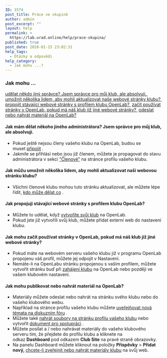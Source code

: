 ```yaml
---
ID: 1574
post_title: Práce ve skupině
author: admin
post_excerpt: ""
layout: help
permalink: >
  https://lab.urad.online/help/prace-skupina/
published: true
post_date: 2018-01-15 23:02:31
help_tags:
  - Otázky a odpovědi
help_category:
  - Jak mohu ...?
---
```

<h3>Jak mohu ...</h3>
<a href="https://lab.urad.online/help/prace-skupina/#changeadmins">udělat někdo jiný správce? Jsem správce pro můj klub, ale absolvuji. </a>
<a href="https://lab.urad.online/help/prace-skupina/#multipleadmins">umožnit několika lidem, aby mohli aktualizovat naše webové stránky klubu? </a>
<a href="https://lab.urad.online/help/prace-skupina/#linksite">propojit stávající webové stránky s profilem klubu OpenLab? </a>
<a href="https://lab.urad.online/help/prace-skupina/#newsite">začít používat stránky v OpenLab, pokud má náš klub již jiné webové stránky? </a>
<a href="https://lab.urad.online/help/prace-skupina/#post">odeslat nebo nahrát materiál na OpenLab?</a><a name="changeadmins"></a>
<h4>Jak mám dělat někoho jiného administrátora? Jsem správce pro můj klub, ale absolvuji.</h4>
<ul>
 	<li>Pokud ještě nejsou členy vašeho klubu na OpenLab, budou se muset <a href="https://lab.urad.online/help/joining-a-club/">připojit</a> .<a name="change2project"></a></li>
 	<li>Jakmile se přihlásí nebo jsou již členem, můžete je propagovat do stavu administrátora v sekci <a href="https://lab.urad.online/help/managing-membership-of-a-course-project-or-club-2/">"Členové"</a> na stránce profilu vašeho klubu.<a name="multipleadmins"></a></li>
</ul>
<h4>Jak můžu umožnit několika lidem, aby mohli aktualizovat naši webovou stránku klubu?</h4>
<ul>
 	<li>Všichni členové klubu mohou tuto stránku aktualizovat, ale můžete lépe řídit, <a href="https://lab.urad.online/help/managing-users-on-your-site/">kdo může dělat co</a> .<a name="linksite"></a></li>
</ul>
<h4>Jak propojuji stávající webové stránky s profilem klubu OpenLab?</h4>
<ul>
 	<li>Můžete to udělat, když <a href="https://lab.urad.online/help/who-can-build-a-site/">vytvoříte svůj klub</a> na OpenLab.<a name="newsite"></a></li>
 	<li>Pokud jste již vytvořili svůj klub, můžete přidat externí web do nastavení klubu.<a name="linksite"></a></li>
</ul>
<h4>Jak mohu začít používat stránky v OpenLab, pokud má náš klub již jiné webové stránky?</h4>
<ul>
 	<li>Pokud máte na webovém serveru vašeho klubu již v programu OpenLab propojenu váš profil, můžete jej odpojit v Nastavení.</li>
 	<li>Nemáte-li na OpenLabu stránku propojenou s vaším profilem, můžete vytvořit stránku buď při <a href="https://lab.urad.online/help/what-is-a-site-on-a-course-project-or-club/">zahájení klubu</a> na OpenLab nebo později ve vašem klubovém nastavení.<a name="post"></a></li>
</ul>
<h4>Jak mohu publikovat nebo nahrát materiál na OpenLab?</h4>
<ul>
 	<li>Materiály můžete odeslat nebo nahrát na stránku svého klubu nebo do vašeho klubového webu.</li>
 	<li>Například na stránce profilu vašeho klubu můžete <a href="https://lab.urad.online/help/discussion-forums/">uveřejňovat nová témata na diskuzním fóru</a> .</li>
 	<li>Můžete také <a href="https://lab.urad.online/help/using-files/">nahrát soubory na stránku profilu vašeho klubu</a> nebo vytvořit <a href="https://lab.urad.online/help/using-docs/">dokument pro spolupráci</a> .</li>
 	<li>Můžete posílat a / nebo nahrávat materiály do vašeho klubového serveru tím, že přejdete do profilu klubu a kliknete na odkaz <strong>Dashboard</strong> pod odkazem <strong>Club Site</strong> na pravé straně obrazovky.</li>
 	<li>Na panelu Dashboard můžete kliknout na položky <strong>Příspěvky</strong> &gt; <strong>Přidat nový, </strong><a href="https://lab.urad.online/help/writing-a-post/">chcete-li zveřejnit nebo nahrát materiály klubu</a> na svůj web.</li>
</ul>
